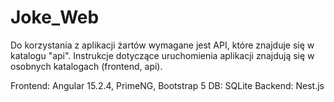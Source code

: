 # Joke_Web

Do korzystania z aplikacji żartów wymagane jest API, które znajduje się w katalogu "api".
Instrukcje dotyczące uruchomienia aplikacji znajdują się w osobnych katalogach (frontend, api).

Frontend: Angular 15.2.4, PrimeNG, Bootstrap 5
DB: SQLite
Backend: Nest.js
